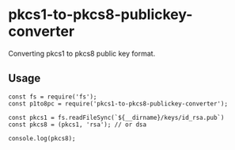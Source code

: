 # pkcs1-to-pkcs8-publickey-converter
Converting pkcs1 to pkcs8 public key format.

## Usage
```
const fs = require('fs');
const p1to8pc = require('pkcs1-to-pkcs8-publickey-converter');

const pkcs1 = fs.readFileSync(`${__dirname}/keys/id_rsa.pub`)
const pkcs8 = (pkcs1, 'rsa'); // or dsa

console.log(pkcs8);
```
